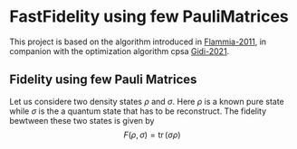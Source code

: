 # FastFidelity using few PauliMatrices 

This project is based on the algorithm introduced in [Flammia-2011](http://dx.doi.org/10.1103/PhysRevLett.106.230501), in companion with the optimization algorithm cpsa [Gidi-2021]().

## Fidelity using few Pauli Matrices
Let us considere two density states $\rho$ and $\sigma$. Here $\rho$ is a known pure state while $\sigma$ is the a quantum state that has to be reconstruct. The fidelity bewtween these two states is given by
$$F(\rho,\sigma)=\operatorname{tr}(\sigma\rho)$$